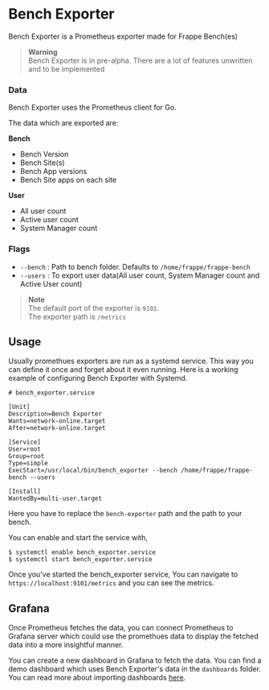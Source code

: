 # Bench Exporter
Bench Exporter is a Prometheus exporter made for Frappe Bench(es)

> **Warning**  
> Bench Exporter is in pre-alpha. There are a lot of features unwritten and to be implemented

### Data

Bench Exporter uses the Prometheus client for Go. 



The data which are exported are:  

**Bench**
- Bench Version
- Bench Site(s)
- Bench App versions
- Bench Site apps on each site  

**User**  
- All user count
- Active user count
- System Manager count

### Flags

- `--bench` : Path to bench folder. Defaults to `/home/frappe/frappe-bench`
- `--users` : To export user data(All user count, System Manager count and Active User count)

> **Note**  
>The default port of the exporter is `9101`.  
> The exporter path is `/metrics`

## Usage

Usually promethues exporters are run as a systemd service. This way you can define it once and forget about it even running. Here is a working example of configuring Bench Exporter with Systemd.

```service
# bench_exporter.service

[Unit]
Description=Bench Exporter
Wants=network-online.target
After=network-online.target

[Service]
User=root
Group=root
Type=simple
ExecStart=/usr/local/bin/bench_exporter --bench /home/frappe/frappe-bench --users

[Install]
WantedBy=multi-user.target

```

Here you have to replace the `bench-exporter` path and the path to your bench.

You can enable and start the service with,

```shell
$ systemctl enable bench_exporter.service
$ systemctl start bench_exporter.service
```

Once you've started the bench\_exporter service, You can navigate to `https://localhost:9101/metrics` and you can see the metrics.

## Grafana

Once Prometheus fetches the data, you can connect Prometheus to Grafana server which could use the promethues data to display the fetched data into a more insightful manner. 

You can create a new dashboard in Grafana to fetch the data. You can find a demo dashboard which uses Bench Exporter's data in the `dashboards` folder. You can read more about importing dashboards [here](https://grafana.com/docs/grafana/v9.3/dashboards/manage-dashboards).
